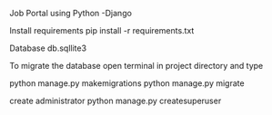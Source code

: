 Job Portal using Python -Django

Install requirements
pip install -r requirements.txt

Database
db.sqllite3

To migrate the database open terminal in 
project directory and type

python manage.py makemigrations
python manage.py migrate

create administrator
python manage.py createsuperuser

